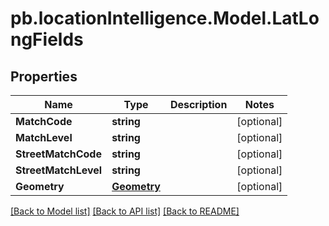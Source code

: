 # pb.locationIntelligence.Model.LatLongFields
## Properties

Name | Type | Description | Notes
------------ | ------------- | ------------- | -------------
**MatchCode** | **string** |  | [optional] 
**MatchLevel** | **string** |  | [optional] 
**StreetMatchCode** | **string** |  | [optional] 
**StreetMatchLevel** | **string** |  | [optional] 
**Geometry** | [**Geometry**](Geometry.md) |  | [optional] 

[[Back to Model list]](../README.md#documentation-for-models) [[Back to API list]](../README.md#documentation-for-api-endpoints) [[Back to README]](../README.md)

